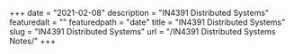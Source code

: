 +++
date = "2021-02-08"
description = "IN4391 Distributed Systems"
featuredalt = ""
featuredpath = "date"
title = "IN4391 Distributed Systems"
slug = "IN4391 Distributed Systems"
url = "/IN4391 Distributed Systems Notes/"
+++